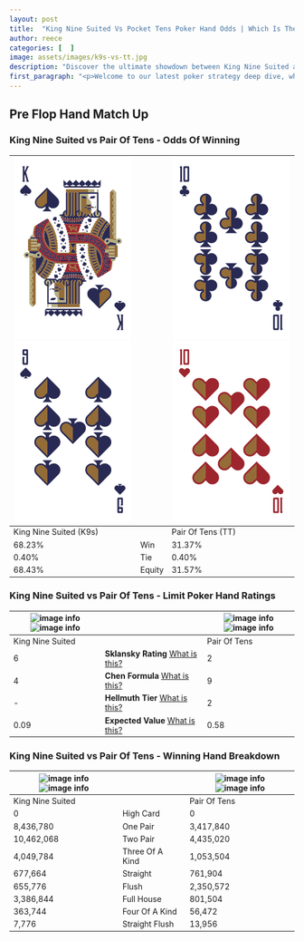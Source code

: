 ```yaml
---
layout: post
title:  "King Nine Suited Vs Pocket Tens Poker Hand Odds | Which Is The Better Hand In Poker? A Complete Guide"
author: reece
categories: [  ]
image: assets/images/k9s-vs-tt.jpg
description: "Discover the ultimate showdown between King Nine Suited and Pair Of Tens in poker! Uncover the odds, strategies, and scenarios where one hand triumphs over the other. Get ready to up your poker game with this thrilling analysis."
first_paragraph: "<p>Welcome to our latest poker strategy deep dive, where we're pitting two distinct hands against each other in a high-stakes showdown: King Nine Suited vs Pair Of Tens.</p><p>In the dynamic world of poker, every decision counts, and knowing which hand holds the upper hand is key to your success at the table.</p><p>In this article, we'll dissect these two hands, explore the scenarios where one dominates the other, and equip you with the knowledge to make strategic choices that can tip the odds in your favor.</p><p>Get ready to unravel the intriguing dynamics of these poker hands and elevate your game to new heights.</p>"
---
```




[comment]: # (sp0)

## Pre Flop Hand Match Up

<div class="table hand-ratings" markdown="1"> 



### King Nine Suited vs Pair Of Tens - Odds Of Winning


    
| ![image info](assets/images/hand1/k.png) ![image info](assets/images/hand1/9.png) |  | ![image info](assets/images/hand2/t.png) ![image info](assets/images/hand2/to.png) |
| -------- | -------- | -------- |
| King Nine Suited (K9s) |  | Pair Of Tens (TT) |
| 68.23% | Win | 31.37% |
| 0.40% | Tie | 0.40% |
| 68.43% | Equity | 31.57% |




[comment]: # (sp1)



### King Nine Suited vs Pair Of Tens - Limit Poker Hand Ratings


    
| ![image info](https://www.riverpairs.com/assets/images/hand1/k.png) ![image info](https://www.riverpairs.com/assets/images/hand1/9.png) |  | ![image info](https://www.riverpairs.com/assets/images/hand2/t.png) ![image info](https://www.riverpairs.com/assets/images/hand2/to.png) |
| -------- | -------- | -------- |
| King Nine Suited |  | Pair Of Tens |
| 6 | **Sklansky Rating** [What is this?](/sklansky-rating-explained) | 2 |
| 4 | **Chen Formula** [What is this?](/chen-formula-explained) | 9 |
| - | **Hellmuth Tier** [What is this?](/Hellmuth-tier-explained) | 2 |
| 0.09 | **Expected Value** [What is this?](/expected-value-explained) | 0.58 |




[comment]: # (sp2)



### King Nine Suited vs Pair Of Tens - Winning Hand Breakdown


    
| ![image info](https://www.riverpairs.com/assets/images/hand1/k.png) ![image info](https://www.riverpairs.com/assets/images/hand1/9.png) |  | ![image info](https://www.riverpairs.com/assets/images/hand2/t.png) ![image info](https://www.riverpairs.com/assets/images/hand2/to.png) |
| -------- | -------- | -------- |
| King Nine Suited |  | Pair Of Tens |
| 0 | High Card | 0 |
| 8,436,780 | One Pair | 3,417,840 |
| 10,462,068 | Two Pair | 4,435,020 |
| 4,049,784 | Three Of A Kind | 1,053,504 |
| 677,664 | Straight | 761,904 |
| 655,776 | Flush | 2,350,572 |
| 3,386,844 | Full House | 801,504 |
| 363,744 | Four Of A Kind | 56,472 |
| 7,776 | Straight Flush | 13,956 |




[comment]: # (sp3)



</div>

[comment]: # (sp4)



[comment]: # (sp5)

